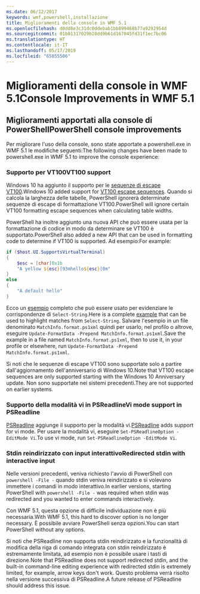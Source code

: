 ```yaml
---
ms.date: 06/12/2017
keywords: wmf,powershell,installazione
title: Miglioramenti della console in WMF 5.1
ms.openlocfilehash: d0dd8e3c31dc0ddebab1bb899468b77a9292954d
ms.sourcegitcommit: 01b81317029b28dd9b61d167045fd31f1ec7bc06
ms.translationtype: HT
ms.contentlocale: it-IT
ms.lasthandoff: 05/17/2019
ms.locfileid: "65855506"
---
```

# <a name="console-improvements-in-wmf-51"></a><span data-ttu-id="60fcb-103">Miglioramenti della console in WMF 5.1</span><span class="sxs-lookup"><span data-stu-id="60fcb-103">Console Improvements in WMF 5.1</span></span>

## <a name="powershell-console-improvements"></a><span data-ttu-id="60fcb-104">Miglioramenti apportati alla console di PowerShell</span><span class="sxs-lookup"><span data-stu-id="60fcb-104">PowerShell console improvements</span></span>

<span data-ttu-id="60fcb-105">Per migliorare l'uso della console, sono state apportate a powershell.exe in WMF 5.1 le modifiche seguenti:</span><span class="sxs-lookup"><span data-stu-id="60fcb-105">The following changes have been made to powershell.exe in WMF 5.1 to improve the console experience:</span></span>

### <a name="vt100-support"></a><span data-ttu-id="60fcb-106">Supporto per VT100</span><span class="sxs-lookup"><span data-stu-id="60fcb-106">VT100 support</span></span>

<span data-ttu-id="60fcb-107">Windows 10 ha aggiunto il supporto per le [sequenze di escape VT100](/windows/console/console-virtual-terminal-sequences).</span><span class="sxs-lookup"><span data-stu-id="60fcb-107">Windows 10 added support for [VT100 escape sequences](/windows/console/console-virtual-terminal-sequences).</span></span>
<span data-ttu-id="60fcb-108">Quando si calcola la larghezza delle tabelle, PowerShell ignorerà determinate sequenze di escape di formattazione VT100.</span><span class="sxs-lookup"><span data-stu-id="60fcb-108">PowerShell will ignore certain VT100 formatting escape sequences when calculating table widths.</span></span>

<span data-ttu-id="60fcb-109">PowerShell ha inoltre aggiunto una nuova API che può essere usata per la formattazione di codice in modo da determinare se VT100 è supportato.</span><span class="sxs-lookup"><span data-stu-id="60fcb-109">PowerShell also added a new API that can be used in formatting code to determine if VT100 is supported.</span></span> <span data-ttu-id="60fcb-110">Ad esempio:</span><span class="sxs-lookup"><span data-stu-id="60fcb-110">For example:</span></span>

```powershell
if ($host.UI.SupportsVirtualTerminal)
{
    $esc = [char]0x1b
    "A yellow ${esc}[93mhello${esc}[0m"
}
else
{
    "A default hello"
}
```

<span data-ttu-id="60fcb-111">Ecco un [esempio](https://gist.github.com/lzybkr/dcb973dccd54900b67783c48083c28f7) completo che può essere usato per evidenziare le corrispondenze di `Select-String`.</span><span class="sxs-lookup"><span data-stu-id="60fcb-111">Here is a complete [example](https://gist.github.com/lzybkr/dcb973dccd54900b67783c48083c28f7) that can be used to highlight matches from `Select-String`.</span></span> <span data-ttu-id="60fcb-112">Salvare l'esempio in un file denominato `MatchInfo.format.ps1xml` quindi per usarlo, nel profilo o altrove, eseguire `Update-FormatData -Prepend MatchInfo.format.ps1xml`.</span><span class="sxs-lookup"><span data-stu-id="60fcb-112">Save the example in a file named `MatchInfo.format.ps1xml`, then to use it, in your profile or elsewhere, run `Update-FormatData -Prepend MatchInfo.format.ps1xml`.</span></span>

<span data-ttu-id="60fcb-113">Si noti che le sequenze di escape VT100 sono supportate solo a partire dall'aggiornamento dell'anniversario di Windows 10.</span><span class="sxs-lookup"><span data-stu-id="60fcb-113">Note that VT100 escape sequences are only supported starting with the Windows 10 Anniversary update.</span></span>
<span data-ttu-id="60fcb-114">Non sono supportate nei sistemi precedenti.</span><span class="sxs-lookup"><span data-stu-id="60fcb-114">They are not supported on earlier systems.</span></span>

### <a name="vi-mode-support-in-psreadline"></a><span data-ttu-id="60fcb-115">Supporto della modalità vi in PSReadline</span><span class="sxs-lookup"><span data-stu-id="60fcb-115">Vi mode support in PSReadline</span></span>

<span data-ttu-id="60fcb-116">[PSReadline](https://github.com/PowerShell/PSReadLine) aggiunge il supporto per la modalità vi.</span><span class="sxs-lookup"><span data-stu-id="60fcb-116">[PSReadline](https://github.com/PowerShell/PSReadLine) adds support for vi mode.</span></span> <span data-ttu-id="60fcb-117">Per usare la modalità vi, eseguire `Set-PSReadlineOption -EditMode Vi`.</span><span class="sxs-lookup"><span data-stu-id="60fcb-117">To use vi mode, run `Set-PSReadlineOption -EditMode Vi`.</span></span>

### <a name="redirected-stdin-with-interactive-input"></a><span data-ttu-id="60fcb-118">Stdin reindirizzato con input interattivo</span><span class="sxs-lookup"><span data-stu-id="60fcb-118">Redirected stdin with interactive input</span></span>

<span data-ttu-id="60fcb-119">Nelle versioni precedenti, veniva richiesto l'avvio di PowerShell con `powershell -File -` quando stdin veniva reindirizzato e si volevano immettere i comandi in modo interattivo.</span><span class="sxs-lookup"><span data-stu-id="60fcb-119">In earlier versions, starting PowerShell with `powershell -File -` was required when stdin was redirected and you wanted to enter commands interactively.</span></span>

<span data-ttu-id="60fcb-120">Con WMF 5.1, questa opzione di difficile individuazione non è più necessaria.</span><span class="sxs-lookup"><span data-stu-id="60fcb-120">With WMF 5.1, this hard to discover option is no longer necessary.</span></span> <span data-ttu-id="60fcb-121">È possibile avviare PowerShell senza opzioni.</span><span class="sxs-lookup"><span data-stu-id="60fcb-121">You can start PowerShell without any options.</span></span>

<span data-ttu-id="60fcb-122">Si noti che PSReadline non supporta stdin reindirizzato e la funzionalità di modifica della riga di comando integrata con stdin reindirizzato è estremamente limitata, ad esempio non è possibile usare i tasti di direzione.</span><span class="sxs-lookup"><span data-stu-id="60fcb-122">Note that PSReadline does not support redirected stdin, and the built-in command-line editing experience with redirected stdin is extremely limited, for example, arrow keys don't work.</span></span> <span data-ttu-id="60fcb-123">Questo problema verrà risolto nella versione successiva di PSReadline.</span><span class="sxs-lookup"><span data-stu-id="60fcb-123">A future release of PSReadline should address this issue.</span></span>